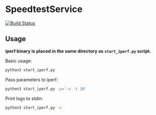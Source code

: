 # SpeedtestService
[![Build Status](https://github.com/aranhid/SpeedtestService/workflows/Build%20iPerf/badge.svg)](https://github.com/aranhid/SpeedtestService/actions)
## Usage

**iperf binary is placed in the same directory as `start_iperf.py` script.**

Basic usage:
```bash
python3 start_iperf.py 
```
Pass parameters to iperf:
```bash
python3 start_iperf.py -p='-s -t 10'
```
Print logs to stdin:
```bash
python3 start_iperf.py -v 
```
